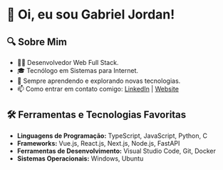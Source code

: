 # 👋 Oi, eu sou Gabriel Jordan!

## 🔍 Sobre Mim

- 👨‍💻 Desenvolvedor Web Full Stack.
- 🎓 Tecnólogo em Sistemas para Internet.
- 🌱 Sempre aprendendo e explorando novas tecnologias.
- 📫 Como entrar em contato comigo: [LinkedIn](https://www.linkedin.com/in/gabrieljordandev) | [Website](https://gabrieljordan.me)
  
## 🛠️ Ferramentas e Tecnologias Favoritas

- **Linguagens de Programação:** TypeScript, JavaScript, Python, C
- **Frameworks:** Vue.js, React.js, Next.js, Node.js, FastAPI
- **Ferramentas de Desenvolvimento:** Visual Studio Code, Git, Docker
- **Sistemas Operacionais:** Windows, Ubuntu

